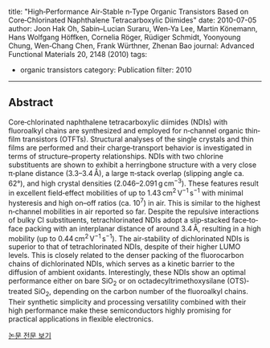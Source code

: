 title: "High‐Performance Air‐Stable n‐Type Organic Transistors Based on Core‐Chlorinated Naphthalene Tetracarboxylic Diimides"
date: 2010-07-05
author: Joon Hak Oh, Sabin–Lucian Suraru, Wen‐Ya Lee, Martin Könemann, Hans Wolfgang Höffken, Cornelia Röger, Rüdiger Schmidt, Yoonyoung Chung, Wen‐Chang Chen, Frank Würthner, Zhenan Bao
journal: Advanced Functional Materials 20, 2148 (2010)
tags:
- organic transistors
category: Publication
filter: 2010
---

## Abstract

Core‐chlorinated naphthalene tetracarboxylic diimides (NDIs) with fluoroalkyl chains are synthesized and employed for n‐channel organic thin‐film transistors (OTFTs).
Structural analyses of the single crystals and thin films are performed and their charge‐transport behavior is investigated in terms of structure–property relationships.
NDIs with two chlorine substituents are shown to exhibit a herringbone structure with a very close π‐plane distance (3.3–3.4 Å), a large π‐stack overlap (slipping angle ca. 62°), and high crystal densities (2.046–2.091 g cm<sup>−3</sup>). These features result in excellent field‐effect mobilities of up to 1.43 cm<sup>2</sup> V<sup>−1</sup> s<sup>−1</sup> with minimal hysteresis and high on–off ratios (ca. 10<sup>7</sup>) in air. This is similar to the highest n‐channel mobilities in air reported so far. Despite the repulsive interactions of bulky Cl substituents, tetrachlorinated NDIs adopt a slip‐stacked face‐to‐face packing with an interplanar distance of around 3.4 Å, resulting in a high mobility (up to 0.44 cm<sup>2</sup> V<sup>−1</sup> s<sup>−1</sup>). The air‐stability of dichlorinated NDIs is superior to that of tetrachlorinated NDIs, despite of their higher LUMO levels. This is closely related to the denser packing of the fluorocarbon chains of dichlorinated NDIs, which serves as a kinetic barrier to the diffusion of ambient oxidants. Interestingly, these NDIs show an optimal performance either on bare SiO<sub>2</sub> or on octadecyltrimethoxysilane (OTS)‐treated SiO<sub>2</sub>, depending on the carbon number of the fluoroalkyl chains. Their synthetic simplicity and processing versatility combined with their high performance make these semiconductors highly promising for practical applications in flexible electronics.


[논문 전문 보기](https://onlinelibrary.wiley.com/doi/full/10.1002/adfm.201000425)

